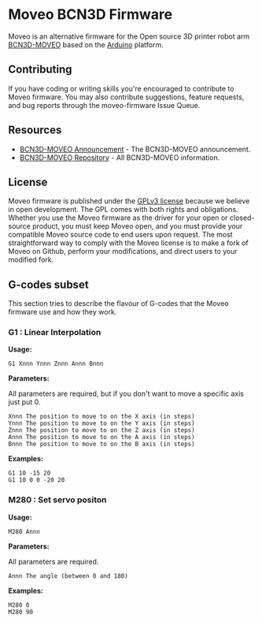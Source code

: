 # Moveo BCN3D Firmware

Moveo is an alternative firmware for the Open source 3D printer robot arm [BCN3D-MOVEO](https://www.bcn3dtechnologies.com/en/bcn3d-moveo-the-future-of-learning/) based on the [Arduino](https://www.arduino.cc/) platform.

## Contributing

If you have coding or writing skills you're encouraged to contribute to Moveo firmware. You may also contribute suggestions, feature requests, and bug reports through the moveo-firmware Issue Queue.

## Resources

- [BCN3D-MOVEO Announcement](https://www.bcn3dtechnologies.com/en/bcn3d-moveo-the-future-of-learning/) - The BCN3D-MOVEO announcement.
- [BCN3D-MOVEO Repository](https://github.com/BCN3D/BCN3D-Moveo) - All BCN3D-MOVEO information.

## License

Moveo firmware is published under the [GPLv3 license](https://raw.githubusercontent.com/eballetbo/moveo-firmware/master/LICENSE) because we believe in open development. The GPL comes with both rights and obligations. Whether you use the Moveo firmware as the driver for your open or closed-source product, you must keep Moveo open, and you must provide your compatible Moveo source code to end users upon request. The most straightforward way to comply with the Moveo license is to make a fork of Moveo on Github, perform your modifications, and direct users to your modified fork.

## G-codes subset

This section tries to describe the flavour of G-codes that the Moveo firmware use and how they work.

### G1 : Linear Interpolation

**Usage:**
```
G1 Xnnn Ynnn Znnn Annn Bnnn
```

**Parameters:**

All parameters are required, but if you don't want to move a specific axis just put 0.
```
Xnnn The position to move to on the X axis (in steps)
Ynnn The position to move to on the Y axis (in steps)
Znnn The position to move to on the Z axis (in steps)
Annn The position to move to on the A axis (in steps)
Bnnn The position to move to on the B axis (in steps)
```

**Examples:**
```
G1 10 -15 20
G1 10 0 0 -20 20
```

### M280 : Set servo positon

**Usage:**
```
M280 Annn
```

**Parameters:**

All parameters are required.
```
Annn The angle (between 0 and 180)
```

**Examples:**
```
M280 0
M280 90
```

